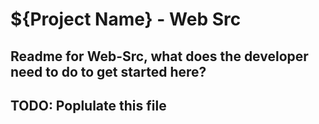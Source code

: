 
# ${Project Name} - Web Src

## Readme for Web-Src, what does the developer need to do to get started here?

## TODO: Poplulate this file